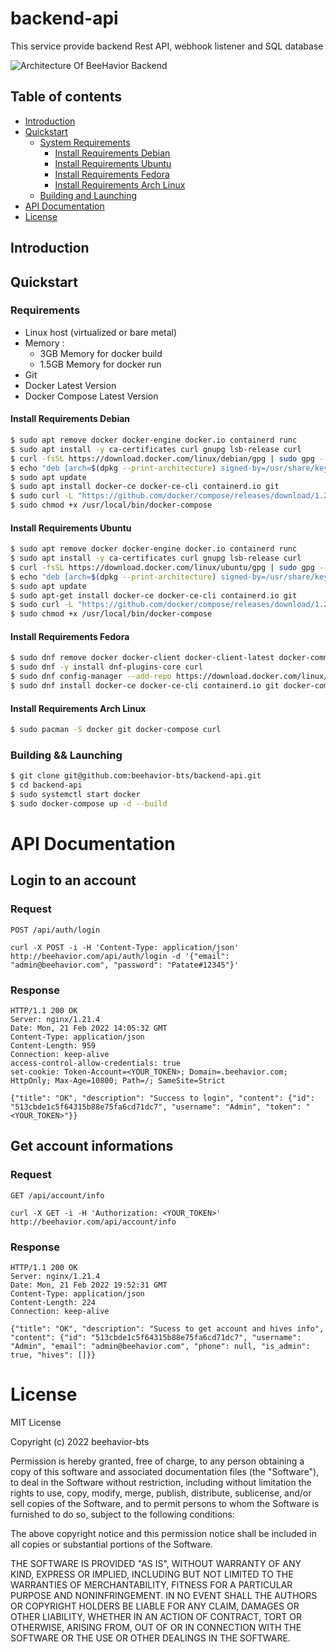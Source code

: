 # backend-api

This service provide backend Rest API, webhook listener and SQL database

![Architecture Of BeeHavior Backend](https://user-images.githubusercontent.com/64791937/154861399-3d7c7cbb-50aa-4273-af98-e3afac526ffa.png)

## Table of contents

- [Introduction](#introduction)
- [Quickstart](#quickstart)
  - [System Requirements](#requirements)
    - [Install Requirements Debian](#install-requirements-debian)
    - [Install Requirements Ubuntu](#install-requirements-ubuntu)
    - [Install Requirements Fedora](#install-requirements-fedora)
    - [Install Requirements Arch Linux](#install-requirements-arch-linux)
  - [Building and Launching](#building--launching)
- [API Documentation](#api-documentation)
- [License](#license)

## Introduction

## Quickstart

### Requirements 

- Linux host (virtualized or bare metal)
- Memory :
  - 3GB Memory for docker build
  - 1.5GB Memory for docker run
- Git
- Docker Latest Version
- Docker Compose Latest Version

#### Install Requirements Debian

```sh
$ sudo apt remove docker docker-engine docker.io containerd runc
$ sudo apt install -y ca-certificates curl gnupg lsb-release curl
$ curl -fsSL https://download.docker.com/linux/debian/gpg | sudo gpg --dearmor -o /usr/share/keyrings/docker-archive-keyring.gpg
$ echo "deb [arch=$(dpkg --print-architecture) signed-by=/usr/share/keyrings/docker-archive-keyring.gpg] https://download.docker.com/linux/debian $(lsb_release -cs) stable" | sudo tee /etc/apt/sources.list.d/docker.list > /dev/null
$ sudo apt update
$ sudo apt install docker-ce docker-ce-cli containerd.io git
$ sudo curl -L "https://github.com/docker/compose/releases/download/1.29.2/docker-compose-$(uname -s)-$(uname -m)" -o /usr/local/bin/docker-compose
$ sudo chmod +x /usr/local/bin/docker-compose
```

#### Install Requirements Ubuntu

```sh
$ sudo apt remove docker docker-engine docker.io containerd runc
$ sudo apt install -y ca-certificates curl gnupg lsb-release curl
$ curl -fsSL https://download.docker.com/linux/ubuntu/gpg | sudo gpg --dearmor -o /usr/share/keyrings/docker-archive-keyring.gpg
$ echo "deb [arch=$(dpkg --print-architecture) signed-by=/usr/share/keyrings/docker-archive-keyring.gpg] https://download.docker.com/linux/ubuntu $(lsb_release -cs) stable" | sudo tee /etc/apt/sources.list.d/docker.list > /dev/null
$ sudo apt update
$ sudo apt-get install docker-ce docker-ce-cli containerd.io git
$ sudo curl -L "https://github.com/docker/compose/releases/download/1.29.2/docker-compose-$(uname -s)-$(uname -m)" -o /usr/local/bin/docker-compose
$ sudo chmod +x /usr/local/bin/docker-compose
```

#### Install Requirements Fedora

```sh
$ sudo dnf remove docker docker-client docker-client-latest docker-common docker-latest docker-latest-logrotate docker-logrotate docker-selinux docker-engine-selinux docker-engine
$ sudo dnf -y install dnf-plugins-core curl
$ sudo dnf config-manager --add-repo https://download.docker.com/linux/fedora/docker-ce.repo
$ sudo dnf install docker-ce docker-ce-cli containerd.io git docker-compose
```

#### Install Requirements Arch Linux

```sh
$ sudo pacman -S docker git docker-compose curl
```

### Building && Launching

```sh
$ git clone git@github.com:beehavior-bts/backend-api.git
$ cd backend-api
$ sudo systemctl start docker
$ sudo docker-compose up -d --build
```

# API Documentation

## Login to an account

### Request

`POST /api/auth/login`

    curl -X POST -i -H 'Content-Type: application/json' http://beehavior.com/api/auth/login -d '{"email": "admin@beehavior.com", "password": "Patate#12345"}'

### Response

    HTTP/1.1 200 OK
    Server: nginx/1.21.4
    Date: Mon, 21 Feb 2022 14:05:32 GMT
    Content-Type: application/json
    Content-Length: 959
    Connection: keep-alive
    access-control-allow-credentials: true
    set-cookie: Token-Account=<YOUR_TOKEN>; Domain=.beehavior.com; HttpOnly; Max-Age=10800; Path=/; SameSite=Strict

    {"title": "OK", "description": "Success to login", "content": {"id": "513cbde1c5f64315b88e75fa6cd71dc7", "username": "Admin", "token": "<YOUR_TOKEN>"}}

## Get account informations

### Request

`GET /api/account/info`

    curl -X GET -i -H 'Authorization: <YOUR_TOKEN>' http://beehavior.com/api/account/info

### Response

    HTTP/1.1 200 OK
    Server: nginx/1.21.4
    Date: Mon, 21 Feb 2022 19:52:31 GMT
    Content-Type: application/json
    Content-Length: 224
    Connection: keep-alive

    {"title": "OK", "description": "Sucess to get account and hives info", "content": {"id": "513cbde1c5f64315b88e75fa6cd71dc7", "username": "Admin", "email": "admin@beehavior.com", "phone": null, "is_admin": true, "hives": []}}

# License

MIT License

Copyright (c) 2022 beehavior-bts

Permission is hereby granted, free of charge, to any person obtaining a copy
of this software and associated documentation files (the "Software"), to deal
in the Software without restriction, including without limitation the rights
to use, copy, modify, merge, publish, distribute, sublicense, and/or sell
copies of the Software, and to permit persons to whom the Software is
furnished to do so, subject to the following conditions:

The above copyright notice and this permission notice shall be included in all
copies or substantial portions of the Software.

THE SOFTWARE IS PROVIDED "AS IS", WITHOUT WARRANTY OF ANY KIND, EXPRESS OR
IMPLIED, INCLUDING BUT NOT LIMITED TO THE WARRANTIES OF MERCHANTABILITY,
FITNESS FOR A PARTICULAR PURPOSE AND NONINFRINGEMENT. IN NO EVENT SHALL THE
AUTHORS OR COPYRIGHT HOLDERS BE LIABLE FOR ANY CLAIM, DAMAGES OR OTHER
LIABILITY, WHETHER IN AN ACTION OF CONTRACT, TORT OR OTHERWISE, ARISING FROM,
OUT OF OR IN CONNECTION WITH THE SOFTWARE OR THE USE OR OTHER DEALINGS IN THE
SOFTWARE.
